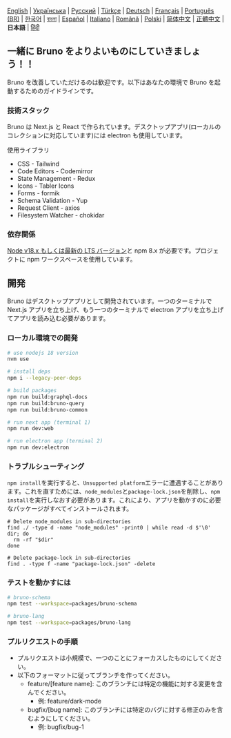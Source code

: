 [English](../../contributing.md)
| [Українська](./contributing_ua.md)
| [Русский](./contributing_ru.md)
| [Türkçe](./contributing_tr.md)
| [Deutsch](./contributing_de.md)
| [Français](./contributing_fr.md)
| [Português (BR)](./contributing_pt_br.md)
| [한국어](./contributing_kr.md)
| [বাংলা](./contributing_bn.md)
| [Español](./contributing_es.md)
| [Italiano](./contributing_it.md)
| [Română](./contributing_ro.md)
| [Polski](./contributing_pl.md)
| [简体中文](./contributing_cn.md)
| [正體中文](./contributing_zhtw.md)
| **日本語**
| [हिंदी](./contributing_hi.md)

## 一緒に Bruno をよりよいものにしていきましょう！！

Bruno を改善していただけるのは歓迎です。以下はあなたの環境で Bruno を起動するためのガイドラインです。

### 技術スタック

Bruno は Next.js と React で作られています。デスクトップアプリ(ローカルのコレクションに対応しています)には electron も使用しています。

使用ライブラリ

- CSS - Tailwind
- Code Editors - Codemirror
- State Management - Redux
- Icons - Tabler Icons
- Forms - formik
- Schema Validation - Yup
- Request Client - axios
- Filesystem Watcher - chokidar

### 依存関係

[Node v18.x もしくは最新の LTS バージョン](https://nodejs.org/en/)と npm 8.x が必要です。プロジェクトに npm ワークスペースを使用しています。

## 開発

Bruno はデスクトップアプリとして開発されています。一つのターミナルで Next.js アプリを立ち上げ、もう一つのターミナルで electron アプリを立ち上げてアプリを読み込む必要があります。

### ローカル環境での開発

```bash
# use nodejs 18 version
nvm use

# install deps
npm i --legacy-peer-deps

# build packages
npm run build:graphql-docs
npm run build:bruno-query
npm run build:bruno-common

# run next app (terminal 1)
npm run dev:web

# run electron app (terminal 2)
npm run dev:electron
```

### トラブルシューティング

`npm install`を実行すると、`Unsupported platform`エラーに遭遇することがあります。これを直すためには、`node_modules`と`package-lock.json`を削除し、`npm install`を実行しなおす必要があります。これにより、アプリを動かすのに必要なパッケージがすべてインストールされます。

```shell
# Delete node_modules in sub-directories
find ./ -type d -name "node_modules" -print0 | while read -d $'\0' dir; do
  rm -rf "$dir"
done

# Delete package-lock in sub-directories
find . -type f -name "package-lock.json" -delete
```

### テストを動かすには

```bash
# bruno-schema
npm test --workspace=packages/bruno-schema

# bruno-lang
npm test --workspace=packages/bruno-lang
```

### プルリクエストの手順

- プルリクエストは小規模で、一つのことにフォーカスしたものにしてください。
- 以下のフォーマットに従ってブランチを作ってください。
  - feature/[feature name]: このブランチには特定の機能に対する変更を含んでください。
    - 例: feature/dark-mode
  - bugfix/[bug name]: このブランチには特定のバグに対する修正のみを含むようにしてください。
    - 例: bugfix/bug-1
